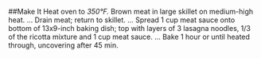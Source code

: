 ##Make It
 Heat oven to *350°F.*
 Brown meat in large skillet on medium-high heat. ...
 Drain meat; return to skillet. ...
 Spread 1 cup meat sauce onto bottom of 13x9-inch baking dish; top with layers of 3 lasagna noodles, 1/3 of the ricotta mixture and 1 cup meat sauce. ...
 Bake 1 hour or until heated through, uncovering after 45 min.

